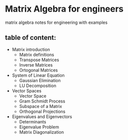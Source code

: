# Matrix Algebra for engineers

matrix algebra notes for engineering with examples

## table of content:

- Matrix introduction
    - Matrix definitions
    - Transpose Matrices
    - Inverse Matrices
    - Ortogonal Matrices
- System of Linear Equation
    - Gaussian Elimination
    - LU Decomposition
- Vector Spaces
    - Vector Space
    - Gram Schmidt Process
    - Subspace of a Matrix
    - Orthogonal Projections
- Eigenvalues and Eigenvectors
    - Determinants
    - Eigenvalue Problem
    - Matrix Diagonalization

